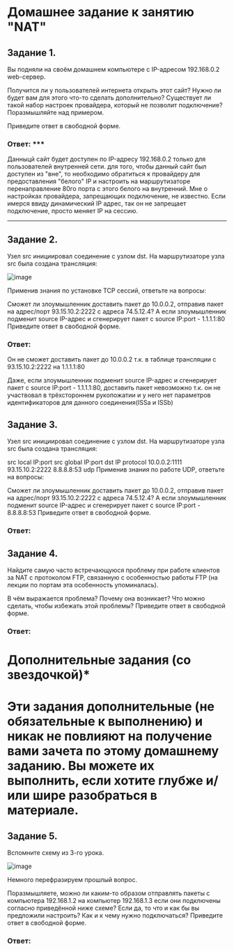 # Домашнее задание к занятию "NAT"

## Задание 1.

Вы подняли на своём домашнем компьютере с IP-адресом 192.168.0.2 web-сервер.

Получится ли у пользователей интернета открыть этот сайт?
Нужно ли будет вам для этого что-то сделать дополнительно?
Существует ли такой набор настроек провайдера, который не позволит подключение?
Поразмышляйте над примером.

Приведите ответ в свободной форме.

### Ответ: *** 

Данныцй сайт будет доступен по IP-адресу 192.168.0.2 только для пользователей внутренней сети. 
для того, чтобы данный сайт был доступен из "вне", то необходимо обратиться к провайдеру для предоставления "белого" IP и настроить на маршрутизаторе перенаправление 80го порта с этого белого на внутренний.
Мне о настройках провайдера, запрещающих подключение, не известно. Если имерся ввиду динамический IP адрес, так он не запрещает подключение, просто меняет IP на сессию. 
*** 
## Задание 2.

Узел src инициировал соединение с узлом dst.
На маршрутизаторе узла src была создана трансляция:

![image](https://user-images.githubusercontent.com/121933872/220830938-fcbb35b6-d33d-4af1-8fd9-39c587473834.png)

Применив знания по установке TCP сессий, ответьте на вопросы:

Сможет ли злоумышленник доставить пакет до 10.0.0.2, отправив пакет на адрес/порт 93.15.10.2:2222 с адреса 74.5.12.4?
А если злоумышленник подменит source IP-адрес и сгенерирует пакет с source IP:port - 1.1.1.1:80
Приведите ответ в свободной форме.

### Ответ: 

Он не сможет доставить пакет до 10.0.0.2 т.к. в таблице трансляции с 93.15.10.2:2222 на 1.1.1.1:80 

Даже, если злоумышленник подменит source IP-адрес и сгенерирует пакет с source IP:port - 1.1.1.1:80, доставить пакет невозможно т.к. он не участвовал в трёхстороннем рукопожатии и у него нет параметров идентификаторов для данного соединения(ISSa и ISSb)

## Задание 3.

Узел src инициировал соединение с узлом dst.
На маршрутизаторе узла src была создана трансляция:

src local IP:port	src global IP:port	dst IP	protocol
10.0.0.2:1111	93.15.10.2:2222	8.8.8.8:53	udp
Применив знания по работе UDP, ответьте на вопросы:

Сможет ли злоумышленник доставить пакет до 10.0.0.2, отправив пакет на адрес/порт 93.15.10.2:2222 с адреса 74.5.12.4?
А если злоумышленник подменит source IP-адрес и сгенерирует пакет с source IP:port - 8.8.8.8:53
Приведите ответ в свободной форме.

### Ответ: 




## Задание 4.

Найдите самую часто встречающуюся проблему при работе клиентов за NAT с протоколом FTP, связанную с особенностью работы FTP (на лекции по портам эта особенность упоминалась).

В чём выражается проблема?
Почему она возникает?
Что можно сделать, чтобы избежать этой проблемы?
Приведите ответ в свободной форме.


### Ответ: 




# Дополнительные задания (со звездочкой)*
# Эти задания дополнительные (не обязательные к выполнению) и никак не повлияют на получение вами зачета по этому домашнему заданию. Вы можете их выполнить, если хотите глубже и/или шире разобраться в материале.

## Задание 5.

Вспомните схему из 3-го урока.

![image](https://user-images.githubusercontent.com/121933872/220829496-206f5087-fe49-474f-b4eb-b306b2c6a136.png)


Немного перефразируем прошлый вопрос.

Поразмышляете, можно ли каким-то образом отправлять пакеты с компьютера 192.168.1.2 на компьютер 192.168.1.3 если они подключены согласно приведённой ниже схеме?
Если да, то что и как бы вы предложили настроить? Как и к чему нужно подключаться?
Приведите ответ в свободной форме.

### Ответ: 



